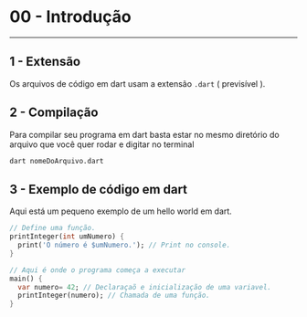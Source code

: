 # 00 - Introdução
---

## 1 - Extensão

Os arquivos de código em dart usam a extensão `.dart` ( previsível ).

## 2 - Compilação

Para compilar seu programa em dart basta estar no mesmo diretório do arquivo que você quer rodar e digitar no terminal

```bash
dart nomeDoArquivo.dart
```

## 3 - Exemplo de código em dart

Aqui está um pequeno exemplo de um hello world em dart.

```dart
// Define uma função.
printInteger(int umNumero) {
  print('O número é $umNumero.'); // Print no console.
}

// Aqui é onde o programa começa a executar
main() {
  var numero= 42; // Declaraçaõ e inicialização de uma variavel.
  printInteger(numero); // Chamada de uma função.
}
```